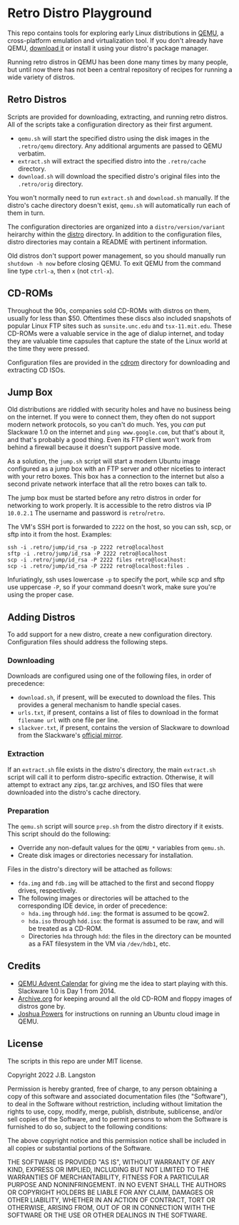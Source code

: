 # Retro Distro Playground

This repo contains tools for exploring early Linux distributions in [QEMU](https://www.qemu.org/), a cross-platform emulation and virtualization tool. If you don't already have QEMU, [download it](https://www.qemu.org/download/) or install it using your distro's package manager.

Running retro distros in QEMU has been done many times by many people, but until now there has not been a central repository of recipes for running a wide variety of distros.

## Retro Distros

Scripts are provided for downloading, extracting, and running retro distros. All of the scripts take a configuration directory as their first argument. 

- `qemu.sh` will start the specified distro using the disk images in the `.retro/qemu` directory. Any additional arguments are passed to QEMU verbatim. 
- `extract.sh` will extract the specified distro into the `.retro/cache` directory.
- `download.sh` will download the specified distro's original files into the `.retro/orig` directory.

You won't normally need to run `extract.sh` and `download.sh` manually.  If the distro's cache directory doesn't exist, `qemu.sh` will automatically run each of them in turn.

The configuration directories are organized into a `distro/version/variant` heirarchy within the [distro](distro) directory.  In addition to the configuration files, distro directories may contain a README with pertinent information.

Old distros don't support power management, so you should manually run `shutdown -h now` before closing QEMU. To exit QEMU from the command line type `ctrl-a`, then `x` (not `ctrl-x`).

## CD-ROMs

Throughout the 90s, companies sold CD-ROMs with distros on them, usually for less than $50.  Oftentimes these discs also included snapshots of popular Linux FTP sites such as `sunsite.unc.edu` and `tsx-11.mit.edu`. These CD-ROMs were a valuable service in the age of dialup internet, and today they are valuable time capsules that capture the state of the Linux world at the time they were pressed.

Configuration files are provided in the [cdrom](cdrom) directory for downloading and extracting CD ISOs.

## Jump Box

Old distributions are riddled with security holes and have no business being on the internet. If you were to connect them, they often do not support modern network protocols, so you can't do much.  Yes, you *can* put Slackware 1.0 on the internet and `ping www.google.com`, but that's about it, and that's probably a good thing. Even its FTP client won't work from behind a firewall because it doesn't support passive mode.

As a solution, the `jump.sh` script will start a modern Ubuntu image configured as a jump box with an FTP server and other niceties to interact with your retro boxes. This box has a connection to the internet but also a second private network interface that all the retro boxes can talk to.

The jump box must be started before any retro distros in order for networking to work properly. It is accessible to the retro distros via IP `10.0.2.1` The username and password is `retro`/`retro`.  

The VM's SSH port is forwarded to `2222` on the host, so you can ssh, scp, or sftp into it from the host. Examples:

````
ssh -i .retro/jump/id_rsa -p 2222 retro@localhost
sftp -i .retro/jump/id_rsa -P 2222 retro@localhost
scp -i .retro/jump/id_rsa -P 2222 files retro@localhost:
scp -i .retro/jump/id_rsa -P 2222 retro@localhost:files .
````

Infuriatingly, ssh uses lowercase `-p` to specify the port, while scp and sftp use uppercase `-P`, so if your command doesn't work, make sure you're using the proper case.

## Adding Distros

To add support for a new distro, create a new configuration directory.  Configuration files should address the following steps.

### Downloading

Downloads are configured using one of the following files, in order of precedence:

- `download.sh`, if present, will be executed to download the files. This provides a general mechanism to handle special cases.
- `urls.txt`, if present, contains a list of files to download in the format `filename url` with one file per line.
- `slackver.txt`, if present, contains the version of Slackware to download from the Slackware's [official mirror](https://mirrors.slackware.com/slackware/).

### Extraction

If an `extract.sh` file exists in the distro's directory, the main `extract.sh` script will call it to perform distro-specific extraction. Otherwise, it will attempt to extract any zips, tar.gz archives, and ISO files that were downloaded into the distro's cache directory.

### Preparation

The `qemu.sh` script will source `prep.sh` from the distro directory if it exists. This script should do the following:
- Override any non-default values for the `QEMU_*` variables from `qemu.sh`.
- Create disk images or directories necessary for installation. 

Files in the distro's directory will be attached as follows:
- `fda.img` and `fdb.img` will be attached to the first and second floppy drives, respectively.
- The following images or directories will be attached to the corresponding IDE device, in order of precedence:
  - `hda.img` through `hdd.img`: the format is assumed to be qcow2.
  - `hda.iso` through `hdd.iso`: the format is assumed to be raw, and will be treated as a CD-ROM.
  - Directories `hda` through `hdd`: the files in the directory can be mounted as a FAT filesystem in the VM via `/dev/hdb1`, etc.

## Credits

- [QEMU Advent Calendar](https://www.qemu-advent-calendar.org/2014/) for giving me the idea to start playing with this.  Slackware 1.0 is Day 1 from 2014.
- [Archive.org](https://archive.org/) for keeping around all the old CD-ROM and floppy images of distros gone by.
- [Joshua Powers](https://powersj.io/posts/ubuntu-qemu-cli/) for instructions on running an Ubuntu cloud image in QEMU.

## License

The scripts in this repo are under MIT license.

Copyright 2022 J.B. Langston

Permission is hereby granted, free of charge, to any person obtaining a copy of this software and associated documentation files (the "Software"), to deal in the Software without restriction, including without limitation the rights to use, copy, modify, merge, publish, distribute, sublicense, and/or sell copies of the Software, and to permit persons to whom the Software is furnished to do so, subject to the following conditions:

The above copyright notice and this permission notice shall be included in all copies or substantial portions of the Software.

THE SOFTWARE IS PROVIDED "AS IS", WITHOUT WARRANTY OF ANY KIND, EXPRESS OR IMPLIED, INCLUDING BUT NOT LIMITED TO THE WARRANTIES OF MERCHANTABILITY, FITNESS FOR A PARTICULAR PURPOSE AND NONINFRINGEMENT. IN NO EVENT SHALL THE AUTHORS OR COPYRIGHT HOLDERS BE LIABLE FOR ANY CLAIM, DAMAGES OR OTHER LIABILITY, WHETHER IN AN ACTION OF CONTRACT, TORT OR OTHERWISE, ARISING FROM, OUT OF OR IN CONNECTION WITH THE SOFTWARE OR THE USE OR OTHER DEALINGS IN THE SOFTWARE.